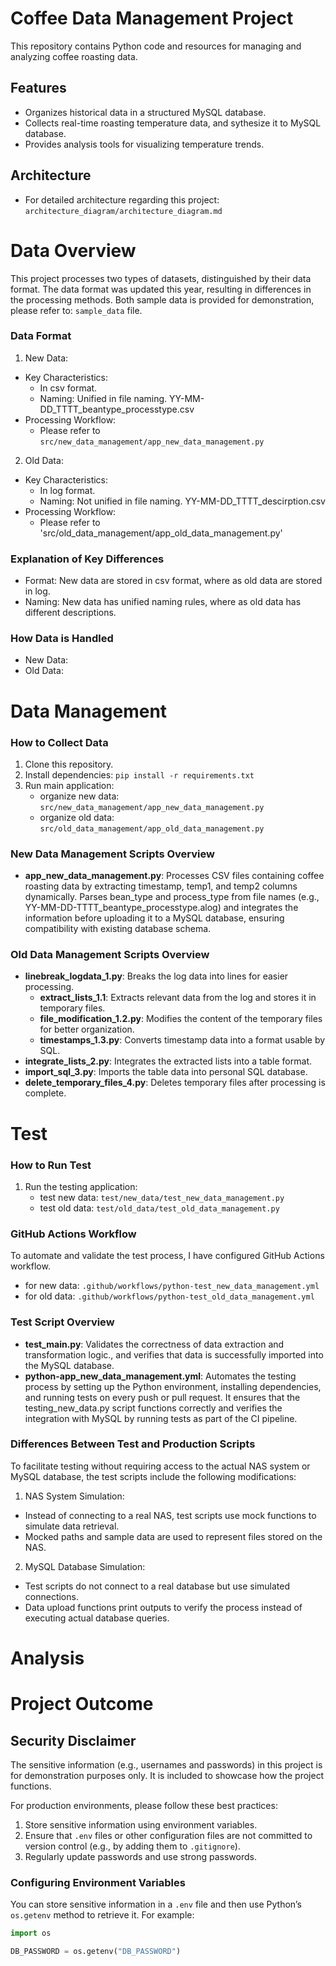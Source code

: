 # Coffee Data Management Project

This repository contains Python code and resources for managing and analyzing coffee roasting data.

## Features
- Organizes historical data in a structured MySQL database.
- Collects real-time roasting temperature data, and sythesize it to MySQL database. 
- Provides analysis tools for visualizing temperature trends.

##  Architecture
- For detailed architecture regarding this project: `architecture_diagram/architecture_diagram.md`

# Data Overview
This project processes two types of datasets, distinguished by their data format. The data format was updated this year, resulting in differences in the processing methods. Both sample data is provided for demonstration, please refer to: `sample_data` file.

### Data Format
1. New Data: 
 - Key Characteristics:
   - In csv format.
   - Naming: Unified in file naming. 
     YY-MM-DD_TTTT_beantype_processtype.csv
 - Processing Workflow:
   - Please refer to `src/new_data_management/app_new_data_management.py`
2. Old Data: 
 - Key Characteristics:
   - In log format.
   - Naming: Not unified in file naming. 
     YY-MM-DD_TTTT_descirption.csv
 - Processing Workflow:
   - Please refer to 'src/old_data_management/app_old_data_management.py'

### Explanation of Key Differences
- Format: New data are stored in csv format, where as old data are stored in log.
- Naming: New data has unified naming rules, where as old data has different descriptions.

### How Data is Handled
- New Data: 
- Old Data: 

# Data Management
### How to Collect Data
1. Clone this repository.
2. Install dependencies: `pip install -r requirements.txt`
3. Run main application: 
   - organize new data: `src/new_data_management/app_new_data_management.py`
   - organize old data: `src/old_data_management/app_old_data_management.py`

### New Data Management Scripts Overview
- **app_new_data_management.py**: Processes CSV files containing coffee roasting data by extracting timestamp, temp1, and temp2 columns dynamically. Parses bean_type and process_type from file names (e.g., YY-MM-DD-TTTT_beantype_processtype.alog) and integrates the information before uploading it to a MySQL database, ensuring compatibility with existing database schema.

### Old Data Management Scripts Overview
- **linebreak_logdata_1.py**: Breaks the log data into lines for easier processing.
    - **extract_lists_1.1**: Extracts relevant data from the log and stores it in temporary files.
    - **file_modification_1.2.py**: Modifies the content of the temporary files for better organization.
    - **timestamps_1.3.py**: Converts timestamp data into a format usable by SQL.
- **integrate_lists_2.py**: Integrates the extracted lists into a table format.
- **import_sql_3.py**: Imports the table data into personal SQL database.
- **delete_temporary_files_4.py**: Deletes temporary files after processing is complete.

# Test

### How to Run Test
1. Run the testing application:
   - test new data: `test/new_data/test_new_data_management.py`
   - test old data: `test/old_data/test_old_data_management.py`


### GitHub Actions Workflow
To automate and validate the test process, I have configured GitHub Actions workflow. 
   - for new data: `.github/workflows/python-test_new_data_management.yml`
   - for old data: `.github/workflows/python-test_old_data_management.yml`

### Test Script Overview
- **test_main.py**: Validates the correctness of data extraction and transformation logic., and verifies that data is successfully imported into the MySQL database.
- **python-app_new_data_management.yml**: Automates the testing process by setting up the Python environment, installing dependencies, and running tests on every push or pull request. It ensures that the testing_new_data.py script functions correctly and verifies the integration with MySQL by running tests as part of the CI pipeline.

### Differences Between Test and Production Scripts
To facilitate testing without requiring access to the actual NAS system or MySQL database, the test scripts include the following modifications:
1. NAS System Simulation:
- Instead of connecting to a real NAS, test scripts use mock functions to simulate data retrieval.
- Mocked paths and sample data are used to represent files stored on the NAS.
2. MySQL Database Simulation:
- Test scripts do not connect to a real database but use simulated connections.
- Data upload functions print outputs to verify the process instead of executing actual database queries.

# Analysis
# Project Outcome

## Security Disclaimer
The sensitive information (e.g., usernames and passwords) in this project is for demonstration purposes only. It is included to showcase how the project functions. 

For production environments, please follow these best practices:
1. Store sensitive information using environment variables.
2. Ensure that `.env` files or other configuration files are not committed to version control (e.g., by adding them to `.gitignore`).
3. Regularly update passwords and use strong passwords.

### Configuring Environment Variables
You can store sensitive information in a `.env` file and then use Python’s `os.getenv` method to retrieve it. For example:
```python
import os

DB_PASSWORD = os.getenv("DB_PASSWORD")


